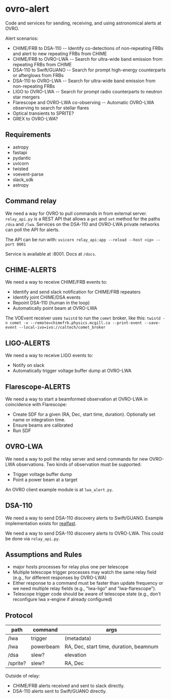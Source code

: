# ovro-alert
Code and services for sending, receiving, and using astronomical alerts at OVRO.

Alert scenarios:
- CHIME/FRB to DSA-110 -- Identify co-detections of non-repeating FRBs and alert to new repeating FRBs from CHIME
- CHIME/FRB to OVRO-LWA -- Search for ultra-wide band emission from repeating FRBs from CHIME
- DSA-110 to Swift/GUANO -- Search for prompt high-energy counterparts or afterglows from FRBs
- DSA-110 to OVRO-LWA -- Search for ultra-wide band emission from non-repeating FRBs
- LIGO to OVRO-LWA -- Search for prompt radio counterparts to neutron star mergers
- Flarescope and OVRO-LWA co-observing -- Automatic OVRO-LWA observing to search for stellar flares
- Optical transients to SPRITE?
- GREX to OVRO-LWA?

## Requirements
- astropy
- fastapi
- pydantic
- uvicorn
- twisted
- voevent-parse
- slack_sdk
- astropy

## Command relay

We need a way for OVRO to pull commands in from external server. `relay_api.py` is a REST API that allows a `get` and `set` method for the paths `/dsa` and `/lwa`. Services on the DSA-110 and OVRO-LWA private networks can poll the API for alerts.

The API can be run with:
`uvicorn relay_api:app --reload --host <ip> --port 8001`

Service is available at <ip>:8001. Docs at `/docs`.

## CHIME-ALERTS

We need a way to receive CHIME/FRB events to:
- Identify and send slack notification for CHIME/FRB repeaters
- Identify joint CHIME/DSA events
- Repoint DSA-110 (human in the loop)
- Automatically point beam at OVRO-LWA

The VOEvent receiver uses `twistd` to run the `comet` broker, like this:
`twistd -n comet -v --remote=chimefrb.physics.mcgill.ca --print-event --save-event --local-ivo=ivo://caltech/comet_broker`

## LIGO-ALERTS

We need a way to receive LIGO events to:
- Notify on slack
- Automatically trigger voltage buffer dump at OVRO-LWA

## Flarescope-ALERTS

We need a way to start a beamformed observation at OVRO-LWA in coincidence with Flarescope:
- Create SDF for a given (RA, Dec, start time, duration). Optionally set name or integration time.
- Ensure beams are calibrated
- Run SDF

## OVRO-LWA

We need a way to poll the relay server and send commands for new OVRO-LWA observations. Two kinds of observation must be supported:
- Trigger voltage buffer dump
- Point a power beam at a target

An OVRO client example module is at `lwa_alert.py`.

## DSA-110

We need a way to send DSA-110 discovery alerts to Swift/GUANO. Example implementation exists for [realfast](https://github.com/realfastvla/realfast/blob/main/realfast/util.py#L98).

We need a way to send DSA-110 discovery alerts to OVRO-LWA. This could be done via `relay_api.py`.


## Assumptions and Rules
- major hosts processes for relay plus one per telescope
- Multiple telescope trigger processes may watch the same relay field (e.g., for different responses by OVRO-LWA)
- Either response to a command must be faster than update frequency or we need multiple relay fields (e.g., "lwa-ligo" and "lwa-flarescope").
- Telescope trigger code should be aware of telescope state (e.g., don't reconfigure lwa x-engine if already configured)

## Protocol
  
| path | command | args |
| ---  | ------- | ---- |
| /lwa | trigger | (metadata) |
| /lwa | powerbeam | RA, Dec, start time, duration, beamnum |
| /dsa | slew? | elevation |
| /sprite? | slew? | RA, Dec |

Outside of relay:
- CHIME/FRB alerts received and sent to slack directly.
- DSA-110 alerts sent to Swift/GUANO directly.
